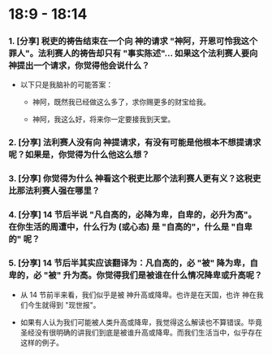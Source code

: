 # 18:9 - 18:14 

### 1. [分享] 税吏的祷告结束在一个向 神的请求 "神阿，开恩可怜我这个罪人"。法利赛人的祷告却只有 "事实陈述"... 如果这个法利赛人要向 神提出一个请求，你觉得他会说什么？

* 以下只是我脑补的可能答案：

  - 神阿，既然我已经做这么多了，求你赐更多的财宝给我。

  - 神阿，我这么好，将来你一定要接我到天堂。

### 2. [分享] 法利赛人没有向 神提请求，有没有可能是他根本不想提请求呢？如果是，你觉得为什么他这么想？

### 3. [分享] 你觉得为什么 神看这个税吏比那个法利赛人更有义？这税吏比那法利赛人强在哪里？

### 4. [分享] 14 节后半说 "凡自高的，必降为卑，自卑的，必升为高"。在你生活的周遭中，什么行为 (或心态) 是 "自高的"，什么是 "自卑的" 呢？

### 5. [分享] 14 节后半其实应该翻译为：凡自高的，必 "被" 降为卑，自卑的，必 "被" 升为高。你觉得我们是被谁在什么情况降卑或升高呢？

* 从 14 节前半来看，我们似乎是被 神升高或降卑。也许是在天国，也许 神在我们今生就得到 "现世报"。

* 如果有人认为我们可能被人类升高或降卑，我觉得这么解读也不算错误。毕竟圣经没有很明确的讲我们到底是被谁升高或降卑。而我们生活当中，似乎存在这样的例子。